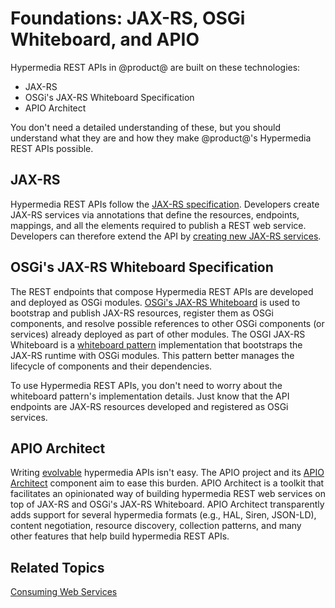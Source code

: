 # Foundations: JAX-RS, OSGi Whiteboard, and APIO [](id=foundations-jax-rs-osgi-whiteboard-and-apio)

Hypermedia REST APIs in @product@ are built on these technologies:

-   JAX-RS
-   OSGi's JAX-RS Whiteboard Specification
-   APIO Architect

You don't need a detailed understanding of these, but you should understand what 
they are and how they make @product@'s Hypermedia REST APIs possible. 

## JAX-RS [](id=jax-rs)

Hypermedia REST APIs follow the 
[JAX-RS specification](http://download.oracle.com/otndocs/jcp/jaxrs-2_1-final-eval-spec/index.html). 
Developers create JAX-RS services via annotations that define the resources, 
endpoints, mappings, and all the elements required to publish a REST web 
service. Developers can therefore extend the API by 
[creating new JAX-RS services](https://docs.oracle.com/javaee/7/tutorial/jaxrs.htm). 

## OSGi's JAX-RS Whiteboard Specification [](id=osgi-jaxrs-whiteboard)

The REST endpoints that compose Hypermedia REST APIs are developed and deployed 
as OSGi modules. 
[OSGi's JAX-RS Whiteboard](https://osgi.org/specification/osgi.cmpn/7.0.0/service.jaxrs.html#service.jaxrs.whiteboard) 
is used to bootstrap and publish JAX-RS resources, register them as OSGi 
components, and resolve possible references to other OSGi components (or 
services) already deployed as part of other modules. The OSGI JAX-RS Whiteboard 
is a 
[whiteboard pattern](https://en.wikipedia.org/wiki/Whiteboard_Pattern) 
implementation that bootstraps the JAX-RS runtime with OSGi modules. This 
pattern better manages the lifecycle of components and their dependencies. 

To use Hypermedia REST APIs, you don't need to worry about the whiteboard 
pattern's implementation details. Just know that the API endpoints are JAX-RS 
resources developed and registered as OSGi services. 

## APIO Architect [](id=apio-architect)

Writing 
[evolvable](https://evolvable-apis.org/) 
hypermedia APIs isn't easy. The APIO project and its 
[APIO Architect](https://github.com/liferay/com-liferay-apio-architect) 
component aim to ease this burden. APIO Architect is a toolkit that facilitates 
an opinionated way of building hypermedia REST web services on top of JAX-RS and 
OSGi's JAX-RS Whiteboard. APIO Architect transparently adds support for several 
hypermedia formats (e.g., HAL, Siren, JSON-LD), content negotiation, resource 
discovery, collection patterns, and many other features that help build 
hypermedia REST APIs. 

## Related Topics [](id=related-topics)

[Consuming Web Services](/develop/tutorials/-/knowledge_base/7-1/consuming-web-services)
